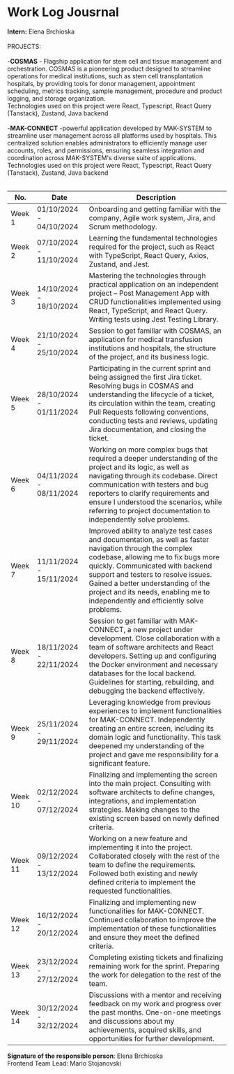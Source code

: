 # Work Log Jousrnal

**Intern:** Elena Brchioska<br/><br/>
PROJECTS:<br/><br/>
-**COSMAS** - Flagship application for stem cell and tissue management and orchestration. COSMAS is a pioneering product designed to streamline operations for medical institutions, such as stem cell transplantation hospitals, by providing tools for donor management, appointment scheduling, metrics tracking, sample management, procedure and product logging, and storage organization.
<br/>
Technologies used on this project were React, Typescript, React Query (Tanstack), Zustand, Java backend<br/><br/>
-**MAK-CONNECT** -powerful application developed by MAK-SYSTEM to streamline user management across all platforms used by hospitals. This centralized solution enables administrators to efficiently manage user accounts, roles, and permissions, ensuring seamless integration and coordination across MAK-SYSTEM's diverse suite of applications.<br/>
Technologies used on this project were React, Typescript, React Query (Tanstack), Zustand, Java backend<br/><br/>

| No.   | Date                    | Description                                                                                                                                                                                                                             |
|-------|--------------------------|-----------------------------------------------------------------------------------------------------------------------------------------------------------------------------------------------------------------------------------------|
| Week 1 | 01/10/2024 - 04/10/2024 | Onboarding and getting familiar with the company, Agile work system, Jira, and Scrum methodology.                                                                                                                                      |
| Week 2 | 07/10/2024 - 11/10/2024 | Learning the fundamental technologies required for the project, such as React with TypeScript, React Query, Axios, Zustand, and Jest.                                                                                                  |
| Week 3 | 14/10/2024 - 18/10/2024 | Mastering the technologies through practical application on an independent project – Post Management App with CRUD functionalities implemented using React, TypeScript, and React Query. Writing tests using Jest Testing Library.         |
| Week 4 | 21/10/2024 - 25/10/2024 | Session to get familiar with COSMAS, an application for medical transfusion institutions and hospitals, the structure of the project, and its business logic.                                                                          |
| Week 5 | 28/10/2024 - 01/11/2024 | Participating in the current sprint and being assigned the first Jira ticket. Resolving bugs in COSMAS and understanding the lifecycle of a ticket, its circulation within the team, creating Pull Requests following conventions, conducting tests and reviews, updating Jira documentation, and closing the ticket. |
| Week 6 | 04/11/2024 - 08/11/2024 | Working on more complex bugs that required a deeper understanding of the project and its logic, as well as navigating through its codebase. Direct communication with testers and bug reporters to clarify requirements and ensure I understood the scenarios, while referring to project documentation to independently solve problems. |
| Week 7 | 11/11/2024 - 15/11/2024 | Improved ability to analyze test cases and documentation, as well as faster navigation through the complex codebase, allowing me to fix bugs more quickly. Communicated with backend support and testers to resolve issues. Gained a better understanding of the project and its needs, enabling me to independently and efficiently solve problems. |
| Week 8 | 18/11/2024 - 22/11/2024 | Session to get familiar with MAK-CONNECT, a new project under development. Close collaboration with a team of software architects and React developers. Setting up and configuring the Docker environment and necessary databases for the local backend. Guidelines for starting, rebuilding, and debugging the backend effectively. |
| Week 9 | 25/11/2024 - 29/11/2024 | Leveraging knowledge from previous experiences to implement functionalities for MAK-CONNECT. Independently creating an entire screen, including its domain logic and functionality. This task deepened my understanding of the project and gave me responsibility for a significant feature. |
| Week 10 | 02/12/2024 - 07/12/2024 | Finalizing and implementing the screen into the main project. Consulting with software architects to define changes, integrations, and implementation strategies. Making changes to the existing screen based on newly defined criteria. |
| Week 11 | 09/12/2024 - 13/12/2024 | Working on a new feature and implementing it into the project. Collaborated closely with the rest of the team to define the requirements. Followed both existing and newly defined criteria to implement the requested functionalities. |
| Week 12 | 16/12/2024 - 20/12/2024 | Finalizing and implementing new functionalities for MAK-CONNECT. Continued collaboration to improve the implementation of these functionalities and ensure they meet the defined criteria. |
| Week 13 | 23/12/2024 - 27/12/2024 | Completing existing tickets and finalizing remaining work for the sprint. Preparing the work for delegation to the rest of the team.                                                                                                  |
| Week 14 | 30/12/2024 - 32/12/2024 | Discussions with a mentor and receiving feedback on my work and progress over the past months. One-on-one meetings and discussions about my achievements, acquired skills, and opportunities for further development.                   |

**Signature of the responsible person**: Elena Brchioska <br/>
Frontend Team Lead:  Mario Stojanovski
